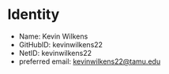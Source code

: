 # Identity

* Name: Kevin Wilkens
* GitHubID: kevinwilkens22
* NetID: kevinwilkens22
* preferred email: kevinwilkens22@tamu.edu
